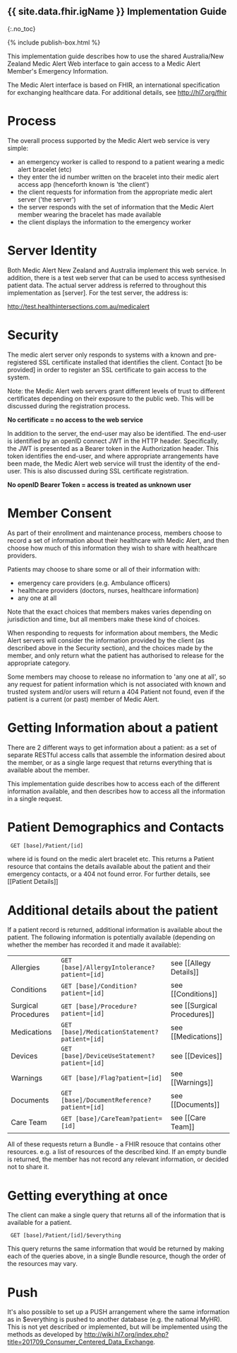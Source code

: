 ## {{ site.data.fhir.igName }} Implementation Guide
{:.no_toc}

{% include publish-box.html %}

This implementation guide describes how to use the shared Australia/New Zealand Medic Alert Web interface to gain access 
to a Medic Alert Member's Emergency Information. 

The Medic Alert interface is based on FHIR, an international specification for exchanging
healthcare data. For additional details, see <http://hl7.org/fhir>

# Process 

The overall process supported by the Medic Alert web service is very simple:

* an emergency worker is called to respond to a patient wearing a medic alert bracelet (etc)
* they enter the id number written on the bracelet into their medic alert access app (henceforth known is 'the client')
* the client requests for information from the appropriate medic alert server ('the server')
* the server responds with the set of information that the Medic Alert member wearing the bracelet has made available 
* the client displays the information to the emergency worker

# Server Identity 

Both Medic Alert New Zealand and Australia implement this web service. In addition, there is a test 
web server that can be used to access synthesised patient data. The actual server address is referred
to throughout this implementation as [server]. For the test server, the address is:

http://test.healthintersections.com.au/medicalert

# Security 

The medic alert server only responds to systems with a known and pre-registered SSL certificate installed
that identifies the client. Contact [to be provided] in order to register an SSL certificate to gain
access to the system. 

Note: the Medic Alert web servers grant different levels of trust to different certificates depending 
on their exposure to the public web. This will be discussed during the registration process.

**No certificate = no access to the web service**

In addition to the server, the end-user may also be identified. The end-user is identified by an openID
connect JWT in the HTTP header. Specifically, the JWT is presented as a Bearer token in the Authorization
header. This token identifies the end-user, and where appropriate arrangements have been made, the 
Medic Alert web service will trust the identity of the end-user. This is also discussed during SSL
certificate registration.

**No openID Bearer Token = access is treated as unknown user**

# Member Consent

As part of their enrollment and maintenance process, members choose to record a set of information about 
their healthcare with Medic Alert, and then choose how much of this information they wish to share with 
healthcare providers. 

Patients may choose to share some or all of their information with:
- emergency care providers (e.g. Ambulance officers)
- healthcare providers (doctors, nurses, healthcare information)
- any one at all

Note that the exact choices that members makes varies depending on jurisdiction and time, but all members make these kind of choices.

When responding to requests for information about members, the Medic Alert servers will consider the information provided by the client
(as described above in the Security section), and the choices made by the member, and only return what the patient has authorised to
release for the appropriate category. 

Some members may choose to release no information to 'any one at all', so any request for 
patient information which is not associated with known and trusted system and/or users 
will return a 404 Patient not found, even if the patient is a current (or past) member 
of Medic Alert.

# Getting Information about a patient 

There are 2 different ways to get information about a patient: as a set of separate RESTful access calls that assemble the information desired about the member, 
or as a single large request that returns everything that is available about the member. 

This implementation guide describes how to access each of the different information available, and then describes how to access all the information in a single
request.

# Patient Demographics and Contacts

~~~~~~~~
 GET [base]/Patient/[id]
~~~~~~~~

where id is found on the medic alert bracelet etc. This returns a Patient resource that contains the 
details available about the patient and their emergency contacts, or a 404 not found error. For further details, 
see [[Patient Details]]

# Additional details about the patient

If a patient record is returned, additional information is available about the patient. 
The following information is potentially available (depending on whether the member has recorded it and made it available):

<table>
 <tr><td>Allergies</td><td><code>GET [base]/AllergyIntolerance?patient=[id] </code></td><td>see [[Allegy Details]]</td></tr>
 <tr><td>Conditions</td><td><code>GET [base]/Condition?patient=[id]</code></td><td>see [[Conditions]]</td></tr>
 <tr><td>Surgical Procedures</td><td><code>GET [base]/Procedure?patient=[id]</code></td><td>see [[Surgical Procedures]]</td></tr>
 <tr><td>Medications</td><td><code>GET [base]/MedicationStatement?patient=[id]</code></td><td>see [[Medications]]</td></tr>
 <tr><td>Devices</td><td><code>GET [base]/DeviceUseStatement?patient=[id]</code></td><td>see [[Devices]]</td></tr>
 <tr><td>Warnings</td><td><code>GET [base]/Flag?patient=[id]</code></td><td>see [[Warnings]]</td></tr>
 <tr><td>Documents</td><td><code>GET [base]/DocumentReference?patient=[id]</code></td><td>see [[Documents]]</td></tr>
 <tr><td>Care Team</td><td><code>GET [base]/CareTeam?patient=[id]</code></td><td>see [[Care Team]]</td></tr>
</table>

All of these requests return a Bundle - a FHIR resouce that contains 
other resources. e.g. a list of resources of the described kind. If
an empty bundle is returned, the member has not record any relevant
information, or decided not to share it.

# Getting everything at once

The client can make a single query that returns all of the information that is available
for a patient. 

~~~~~~~~
 GET [base]/Patient/[id]/$everything
~~~~~~~~

This query returns the same information that would be returned by making each
of the queries above, in a single Bundle resource, though the order of the resources may vary.

# Push

It's also possible to set up a PUSH arrangement where the same information 
as in $everything is pushed to another database (e.g. the national MyHR). 
This is not yet described or implemented, but will be implemented using
the methods as developed by <http://wiki.hl7.org/index.php?title=201709_Consumer_Centered_Data_Exchange>.


